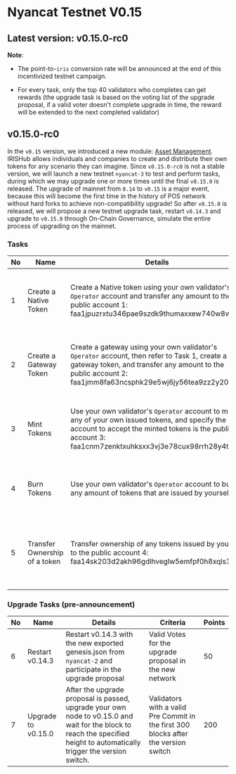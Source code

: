 # Nyancat Testnet V0.15

## Latest version: v0.15.0-rc0

**Note**:

- The point-to-`iris` conversion rate will be announced at the end of this incentivized testnet campaign.

- For every task, only the top 40 validators who completes can get rewards (the upgrade task is based on the voting list of the upgrade proposal, if a valid voter doesn't complete upgrade in time, the reward will be extended to the next completed validator)

## v0.15.0-rc0

In the `v0.15` version, we introduced a new module: [Asset Management](https://github.com/irisnet/irishub/blob/develop/docs/features/asset.md). IRISHub allows individuals and companies to create and distribute their own tokens for any scenario they can imagine.
Since `v0.15.0-rc0` is not a stable version, we will launch a new testnet `nyancat-3` to test and perform tasks, during which we may upgrade one or more times until the final `v0.15.0` is released. The upgrade of mainnet from `0.14` to `v0.15` is a major event, because this will become the first time in the history of POS network without hard forks to achieve non-compatibility upgrade! So after `v0.15.0` is released, we will propose a new testnet upgrade task, restart `v0.14.3` and upgrade to `v0.15.0` through On-Chain Governance, simulate the entire process of upgrading on the mainnet.

### Tasks

| No   | Name             | Details                                                      | Criteria                                                     | Points |
| ---- | ---------------- | ------------------------------------------------------------ | ------------------------------------------------------------ | ------ |
| 1 | Create a Native Token | Create a Native token using your own validator's `Operator` account and transfer any amount to the public account 1: faa1jpuzrxtu346pae9szdk9thumaxxew740w8w3an | Match the owner of the tokens recieved by the public account | 20 |
2 | Create a Gateway Token | Create a gateway using your own validator's `Operator` account, then refer to Task 1, create a gateway token, and transfer any amount to the public account 2: faa1jmm8fa63ncsphk29e5wj6jy56tea9zz2y202mn | Match the owner of the tokens recieved by the public account | 30 |
| 3 | Mint Tokens | Use your own validator's `Operator` account to mint any of your own issued tokens, and specify the account to accept the minted tokens is the public account 3: faa1cnm7zenktxuhksxx3vj3e78cux98rrh28y4tcd | Match the owner of the tokens recieved by the public account | 10 |
| 4 | Burn Tokens | Use your own validator's `Operator` account to burn any amount of tokens that are issued by yourself | Match the sender address of the valid Burn transaction | 10 |
| 5 | Transfer Ownership of a token | Transfer ownership of any tokens issued by yourself to the public account 4: faa14sk203d2akh96gdlhveglw5emfpf0h8xqls3l0 | Match the original owner of the tokens recieved by the public account | 10 |

### Upgrade Tasks (pre-announcement)

| No   | Name             | Details                                                      | Criteria                                                     | Points |
| ---- | ---------------- | ------------------------------------------------------------ | ------------------------------------------------------------ | ------ |
| 6 | Restart v0.14.3 | Restart v0.14.3 with the new exported genesis.json from `nyancat-2` and participate in the upgrade proposal | Valid Votes for the upgrade proposal in the new network | 50 |
| 7 | Upgrade to v0.15.0 | After the upgrade proposal is passed, upgrade your own node to v0.15.0 and wait for the block to reach the specified height to automatically trigger the version switch. | Validators with a valid Pre Commit in the first 300 blocks after the version switch | 200 |
